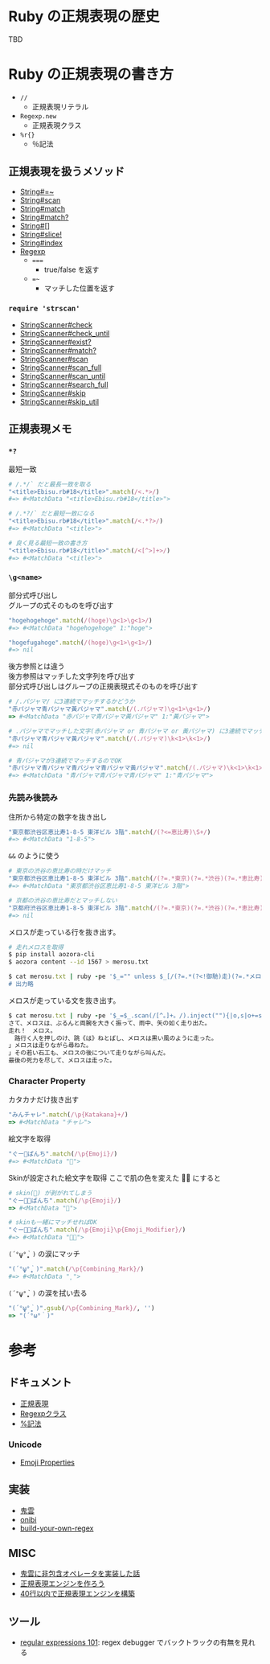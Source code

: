 # Ruby の正規表現の歴史

TBD

# Ruby の正規表現の書き方

- `//`
  - 正規表現リテラル
- `Regexp.new`
  - 正規表現クラス
- `%r{}`
  - ％記法

## 正規表現を扱うメソッド

- [String#=~](https://docs.ruby-lang.org/ja/latest/method/String/i/=3d=7e.html)
- [String#scan](https://docs.ruby-lang.org/ja/latest/method/String/i/scan.html)
- [String#match](https://docs.ruby-lang.org/ja/latest/method/String/i/match.html)
- [String#match?](https://docs.ruby-lang.org/ja/latest/method/String/i/match=3f.html)
- [String#[]](https://docs.ruby-lang.org/ja/latest/method/String/i/=5b=5d.html)
- [String#slice!](https://docs.ruby-lang.org/ja/latest/method/String/i/slice=21.html)
- [String#index](https://docs.ruby-lang.org/ja/latest/method/String/i/index.html)
- [Regexp](https://docs.ruby-lang.org/ja/latest/class/Regexp.html)
  - `===`
    - true/false を返す
  - `=~`
    - マッチした位置を返す

### `require 'strscan'` 

- [StringScanner#check](https://docs.ruby-lang.org/ja/latest/method/StringScanner/i/check.html)
- [StringScanner#check_until](https://docs.ruby-lang.org/ja/latest/method/StringScanner/i/check_until.html)
- [StringScanner#exist?](https://docs.ruby-lang.org/ja/latest/method/StringScanner/i/exist=3f.html)
- [StringScanner#match?](https://docs.ruby-lang.org/ja/latest/method/StringScanner/i/match=3f.html)
- [StringScanner#scan](https://docs.ruby-lang.org/ja/latest/method/StringScanner/i/scan.html)
- [StringScanner#scan_full](https://docs.ruby-lang.org/ja/latest/method/StringScanner/i/scan_full.html)
- [StringScanner#scan_until](https://docs.ruby-lang.org/ja/latest/method/StringScanner/i/scan_until.html)
- [StringScanner#search_full](https://docs.ruby-lang.org/ja/latest/method/StringScanner/i/search_full.html)
- [StringScanner#skip](https://docs.ruby-lang.org/ja/latest/method/StringScanner/i/skip.html)
- [StringScanner#skip_util](https://docs.ruby-lang.org/ja/latest/method/StringScanner/i/skip_util.html)

## 正規表現メモ

### `*?`

最短一致

```ruby
# /.*/` だと最長一致を取る
"<title>Ebisu.rb#18</title>".match(/<.*>/)
#=> #<MatchData "<title>Ebisu.rb#18</title>">

# /.*?/` だと最短一致になる
"<title>Ebisu.rb#18</title>".match(/<.*?>/)
#=> #<MatchData "<title>">

# 良く見る最短一致の書き方
"<title>Ebisu.rb#18</title>".match(/<[^>]+>/)
#=> #<MatchData "<title>">
```

### `\g<name>`

部分式呼び出し  
グループの式そのものを呼び出す

```ruby
"hogehogehoge".match(/(hoge)\g<1>\g<1>/)
#=> #<MatchData "hogehogehoge" 1:"hoge">

"hogefugahoge".match(/(hoge)\g<1>\g<1>/)
#=> nil
```

後方参照とは違う  
後方参照はマッチした文字列を呼び出す  
部分式呼び出しはグループの正規表現式そのものを呼び出す  

```ruby
# /.パジャマ/ に3連続でマッチするかどうか
"赤パジャマ青パジャマ黃パジャマ".match(/(.パジャマ)\g<1>\g<1>/)
=> #<MatchData "赤パジャマ青パジャマ黃パジャマ" 1:"黃パジャマ">

# .パジャマでマッチした文字(赤パジャマ or 青パジャマ or 黃パジャマ) に3連続でマッチするかどうか
"赤パジャマ青パジャマ黃パジャマ".match(/(.パジャマ)\k<1>\k<1>/)
#=> nil

# 青パジャマが3連続でマッチするのでOK
"赤パジャマ青パジャマ青パジャマ青パジャマ黃パジャマ".match(/(.パジャマ)\k<1>\k<1>/)
#=> #<MatchData "青パジャマ青パジャマ青パジャマ" 1:"青パジャマ">
```

### 先読み後読み

住所から特定の数字を抜き出し

```ruby
"東京都渋谷区恵比寿1-8-5 東洋ビル 3階".match(/(?<=恵比寿)\S+/)
#=> #<MatchData "1-8-5">
```

`&&` のように使う

```ruby
# 東京の渋谷の恵比寿の時だけマッチ
"東京都渋谷区恵比寿1-8-5 東洋ビル 3階".match(/(?=.*東京)(?=.*渋谷)(?=.*恵比寿).*/)
#=> #<MatchData "東京都渋谷区恵比寿1-8-5 東洋ビル 3階">

# 京都の渋谷の恵比寿だとマッチしない
"京都府渋谷区恵比寿1-8-5 東洋ビル 3階".match(/(?=.*東京)(?=.*渋谷)(?=.*恵比寿).*/)
#=> nil
```

メロスが走っている行を抜き出す。

```bash
# 走れメロスを取得
$ pip install aozora-cli
$ aozora content --id 1567 > merosu.txt
```

```ruby
$ cat merosu.txt | ruby -pe '$_="" unless $_[/(?=.*(?<!御馳)走)(?=.*メロス)/]
# 出力略
```

メロスが走っている文を抜き出す。

```ruby
$ cat merosu.txt | ruby -pe '$_=$_.scan(/[^。]+。/).inject(""){|o,s|o+=s[/(?=.*(?<!御馳)走)(?=.*メロス).*/].to_s}.gsub(/。/, "。\n")'
さて、メロスは、ぶるんと両腕を大きく振って、雨中、矢の如く走り出た。
走れ！　メロス。
　路行く人を押しのけ、跳《は》ねとばし、メロスは黒い風のように走った。
」メロスは走りながら尋ねた。
」その若い石工も、メロスの後について走りながら叫んだ。
最後の死力を尽して、メロスは走った。
```

### Character Property

カタカナだけ抜き出す

```ruby
"みんチャレ".match(/\p{Katakana}+/)
=> #<MatchData "チャレ">
```

絵文字を取得

```ruby
"ぐー👊ぱんち".match(/\p{Emoji}/)
#=> #<MatchData "👊">
```

Skinが設定された絵文字を取得
ここで肌の色を変えた 👊🏼 にすると

```ruby
# skin(🏼) が剥がれてしまう
"ぐー👊🏼ぱんち".match(/\p{Emoji}/)
=> #<MatchData "👊">

# skinも一緒にマッチせればOK
"ぐー👊🏼ぱんち".match(/\p{Emoji}\p{Emoji_Modifier}/)
#=> #<MatchData "👊🏼">
```

`(´°̥̥̥ω°̥̥̥｀)` の涙にマッチ

```ruby
"(´°̥̥̥ω°̥̥̥｀)".match(/\p{Combining_Mark}/)
#=> #<MatchData "̥">
```

`(´°̥̥̥ω°̥̥̥｀)` の涙を拭い去る

```ruby
"(´°̥̥̥ω°̥̥̥｀)".gsub(/\p{Combining_Mark}/, '')
=> "(´°ω°｀)"
```

# 参考

## ドキュメント

- [正規表現](https://docs.ruby-lang.org/ja/latest/doc/spec=2fregexp.html)
- [Regexpクラス](https://docs.ruby-lang.org/ja/latest/class/Regexp.html)
- [%記法](https://docs.ruby-lang.org/ja/latest/doc/spec=2fliteral.html#percent)

### Unicode

- [Emoji Properties](http://unicode.org/reports/tr51/#Emoji_Properties)

## 実装

- [鬼雲](https://github.com/k-takata/Onigmo/)
- [onibi](https://github.com/namusyaka/onibi)
- [build-your-own-regex](https://github.com/nadrane/build-your-own-regex)

## MISC

- [鬼雲に非包含オペレータを実装した話](https://qiita.com/k-takata/items/4e45121081c83d3d5bfd)
- [正規表現エンジンを作ろう](https://codezine.jp/article/corner/237)
- [40行以内で正規表現エンジンを構築](https://postd.cc/build-your-own-regex/)

## ツール

- [regular expressions 101](https://regex101.com/): regex debugger でバックトラックの有無を見れる
